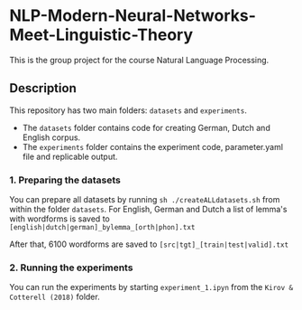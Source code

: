 # NLP-Modern-Neural-Networks-Meet-Linguistic-Theory
This is the group project for the course Natural Language Processing. 


## Description

This repository has two main folders: ```datasets``` and ```experiments```.  


* The ```datasets``` folder contains code for creating German, Dutch and English corpus.
* The ```experiments``` folder contains the experiment code, parameter.yaml file and replicable output.

### 1. Preparing the datasets
You can prepare all datasets by running ```sh ./createALLdatasets.sh``` from within the folder ```datasets```. For English, German and Dutch a list of lemma's with wordforms is saved to ```[english|dutch|german]_bylemma_[orth|phon].txt```<p>
  After that, 6100 wordforms are saved to ```[src|tgt]_[train|test|valid].txt```
  
### 2. Running the experiments
You can run the experiments by starting ```experiment_1.ipyn``` from the ```Kirov & Cotterell (2018)``` folder.
